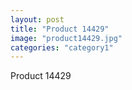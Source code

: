 ```yaml
---
layout: post
title: "Product 14429"
image: "product14429.jpg"
categories: "category1"
---
```

Product 14429
